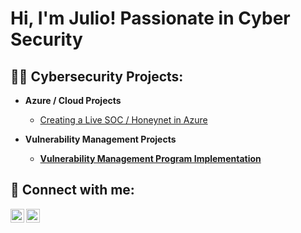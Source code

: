 <h1>Hi, I'm Julio! Passionate in Cyber Security
<h2>👨‍💻 Cybersecurity Projects:</h2>

- <b>Azure / Cloud Projects</b>
  - [Creating a Live SOC / Honeynet in Azure](https://github.com/JulioV201/Azure-SOC)
 
- <b>Vulnerability Management Projects</b>
  - **[Vulnerability Management Program Implementation](https://github.com/JulioV201/vulnerability-management-program/blob/main/README.md)**




<h2> 🤳 Connect with me:</h2> 

[<img align="left" alt="JoshMadakor | Twitter" width="22px" src="https://cdn.jsdelivr.net/npm/simple-icons@v3/icons/twitter.svg" />][twitter]
[<img align="left" alt="JoshMadakor | LinkedIn" width="22px" src="https://cdn.jsdelivr.net/npm/simple-icons@v3/icons/linkedin.svg" />][linkedin]

[twitter]: https://x.com/JulioVi15690759
[linkedin]: http://linkedin.com/in/julio-v-201jv




